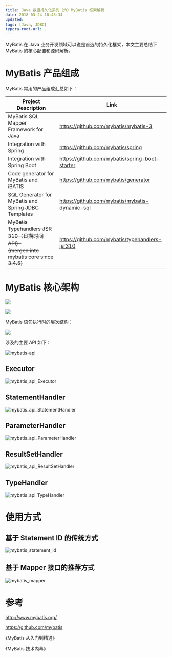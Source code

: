 ```yaml
---
title: Java 数据持久化系列（六）MyBatis 框架解析
date: 2018-03-24 18:43:34
updated:
tags: [Java, JDBC]
typora-root-url: ..
---
```


MyBatis 在 Java 业务开发领域可以说是首选的持久化框架，本文主要总结下 MyBatis 的核心配置和源码解析。

# MyBatis 产品组成

MyBatis 常用的产品组成汇总如下：

| Project Description                                          | Link                                           |
| ------------------------------------------------------------ | ---------------------------------------------- |
| MyBatis SQL Mapper Framework for Java                        | https://github.com/mybatis/mybatis-3           |
| Integration with Spring                                      | https://github.com/mybatis/spring              |
| Integration with Spring Boot                                 | https://github.com/mybatis/spring-boot-starter |
| Code generator for MyBatis and iBATIS                        | https://github.com/mybatis/generator           |
| SQL Generator for MyBatis and Spring JDBC Templates          | https://github.com/mybatis/mybatis-dynamic-sql |
| ~~MyBatis Typehandlers JSR 310（日期时间API）<br/>(merged into mybatis core since 3.4.5)~~ | https://github.com/mybatis/typehandlers-jsr310 |

# MyBatis 核心架构

![](/img/java/mybatis/mybatis_core_architecture.png)

![](/img/java/mybatis/mybatis_core_architecture_2.png)

MyBatis 语句执行时的层次结构：

![](/img/java/mybatis/mybatis_core_architecture_3.jpg)

涉及的主要 API 如下：

![mybatis-api](/img/java/mybatis/mybatis-api.png)

## Executor

![mybatis_api_Executor](/img/java/mybatis/mybatis_api_Executor.png)

## StatementHandler

![mybatis_api_StatementHandler](/img/java/mybatis/mybatis_api_StatementHandler.png)

## ParameterHandler

![mybatis_api_ParameterHandler](/img/java/mybatis/mybatis_api_ParameterHandler.png)

## ResultSetHandler

![mybatis_api_ResultSetHandler](/img/java/mybatis/mybatis_api_ResultSetHandler.png)

## TypeHandler

![mybatis_api_TypeHandler](/img/java/mybatis/mybatis_api_TypeHandler.png)

# 使用方式

## 基于 Statement ID 的传统方式

![mybatis_statement_id](/img/java/mybatis/mybatis_statement_id.jpg)

## 基于 Mapper 接口的推荐方式

![mybatis_mapper](/img/java/mybatis/mybatis_mapper.jpg)

# 参考

http://www.mybatis.org/

https://github.com/mybatis

《MyBatis 从入门到精通》

《MyBatis 技术内幕》